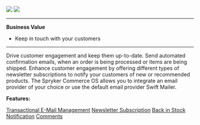<div class='feature-text'>
    <div class='feature-images'>
    <img class="light-mode" src="https://spryker.s3.eu-central-1.amazonaws.com/docs/Document+360/Capabilities+icons/light/Mailing+and+Communication.svg"/>
    <img class="dark-mode" src="https://spryker.s3.eu-central-1.amazonaws.com/docs/Document+360/Capabilities+icons/dark/Mailing+and+Communication.svg"/>
    </div>
    <div class="feature-text-wrap">

***
**Business Value**
* Keep in touch with your customers
***

Drive customer engagement and keep them up-to-date. Send automated confirmation emails, when an order is being processed or items are being shipped. Enhance customer engagement by offering different types of newsletter subscriptions to notify your customers of new or recommended products. The Spryker Commerce OS allows you to integrate an email provider of your choice or use the default email provider Swift Mailer.
        </div>
</div>

**Features:**

<div>
<a class="feature-link" href="https://documentation.spryker.com/v5/docs/transactional-email-management">Transactional E-Mail Management</a>    
<a class="feature-link" href="https://documentation.spryker.com/v5/docs/newsletter-subscription">Newsletter Subscription</a>
<a class="feature-link" href="https://documentation.spryker.com/v5/docs/back-in-stock-notification-feature-overview">Back in Stock Notification</a>
<a class="feature-link" href="https://documentation.spryker.com/v5/docs/en/comments">Comments</a>
</div>